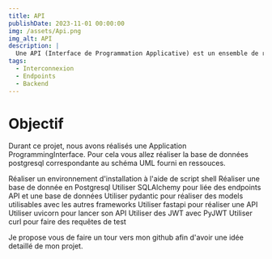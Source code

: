 ```yaml
---
title: API
publishDate: 2023-11-01 00:00:00
img: /assets/Api.png
img_alt: API
description: |
  Une API (Interface de Programmation Applicative) est un ensemble de règles et de protocoles qui permettent à des logiciels différents de communiquer entre eux.
tags:
  - Interconnexion
  - Endpoints
  - Backend
---
```


 
 # Objectif 

Durant ce projet, nous avons réalisés une Application ProgrammingInterface.
Pour cela vous allez réaliser la base de données postgresql correspondante au schéma UML fourni en ressouces.


Réaliser un environnement d'installation à l'aide de script shell
Réaliser une base de donnée en Postgresql
Utiliser SQLAlchemy pour liée des endpoints API et une base de données
Utiliser pydantic pour réaliser des models utilisables avec les autres frameworks
Utiliser fastapi pour réaliser une API
Utiliser uvicorn pour lancer son API
Utiliser des JWT avec PyJWT
Utiliser curl pour faire des requêtes de test

Je propose vous de faire un tour vers mon github afin d'avoir une idée detaillé de mon projet.